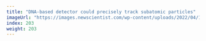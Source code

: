 ```yaml
---
title: "DNA-based detector could precisely track subatomic particles"
imageUrl: "https://images.newscientist.com/wp-content/uploads/2022/04/14105453/SEI_98519672.jpg?width=600"
index: 203
weight: 203
---
```

